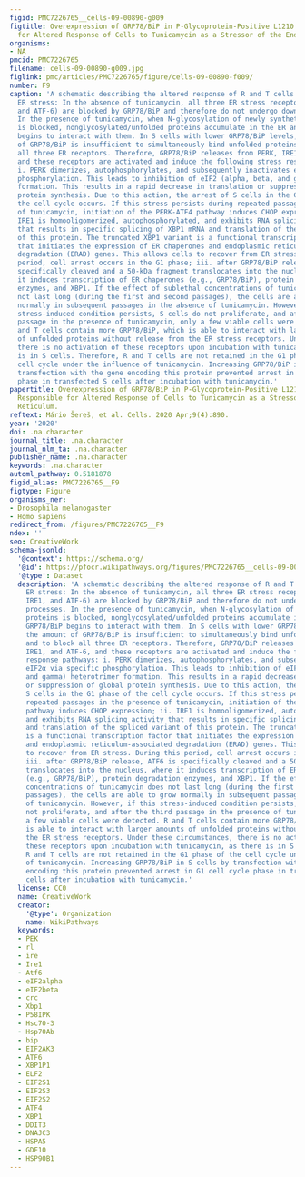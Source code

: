 ```yaml
---
figid: PMC7226765__cells-09-00890-g009
figtitle: Overexpression of GRP78/BiP in P-Glycoprotein-Positive L1210 Cells is Responsible
  for Altered Response of Cells to Tunicamycin as a Stressor of the Endoplasmic Reticulum
organisms:
- NA
pmcid: PMC7226765
filename: cells-09-00890-g009.jpg
figlink: pmc/articles/PMC7226765/figure/cells-09-00890-f009/
number: F9
caption: 'A schematic describing the altered response of R and T cells to tunicamycin-induced
  ER stress: In the absence of tunicamycin, all three ER stress receptors (PERK, IRE1,
  and ATF-6) are blocked by GRP78/BiP and therefore do not undergo downstream processes.
  In the presence of tunicamycin, when N-glycosylation of newly synthetized proteins
  is blocked, nonglycosylated/unfolded proteins accumulate in the ER and GRP78/BiP
  begins to interact with them. In S cells with lower GRP78/BiP levels, the amount
  of GRP78/BiP is insufficient to simultaneously bind unfolded proteins and to block
  all three ER receptors. Therefore, GRP78/BiP releases from PERK, IRE1, and ATF-6,
  and these receptors are activated and induce the following stress response pathways:
  i. PERK dimerizes, autophosphorylates, and subsequently inactivates eIF2α via specific
  phosphorylation. This leads to inhibition of eIF2 (alpha, beta, and gamma) heterotrimer
  formation. This results in a rapid decrease in translation or suppression of global
  protein synthesis. Due to this action, the arrest of S cells in the G1 phase of
  the cell cycle occurs. If this stress persists during repeated passages in the presence
  of tunicamycin, initiation of the PERK-ATF4 pathway induces CHOP expression; ii.
  IRE1 is homooligomerized, autophosphorylated, and exhibits RNA splicing activity
  that results in specific splicing of XBP1 mRNA and translation of the spliced variant
  of this protein. The truncated XBP1 variant is a functional transcription factor
  that initiates the expression of ER chaperones and endoplasmic reticulum-associated
  degradation (ERAD) genes. This allows cells to recover from ER stress. During this
  period, cell arrest occurs in the G1 phase; iii. after GRP78/BiP release, ATF6 is
  specifically cleaved and a 50-kDa fragment translocates into the nucleus, where
  it induces transcription of ER chaperones (e.g., GRP78/BiP), protein degradation
  enzymes, and XBP1. If the effect of sublethal concentrations of tunicamycin does
  not last long (during the first and second passages), the cells are able to grow
  normally in subsequent passages in the absence of tunicamycin. However, if this
  stress-induced condition persists, S cells do not proliferate, and after the third
  passage in the presence of tunicamycin, only a few viable cells were detected. R
  and T cells contain more GRP78/BiP, which is able to interact with larger amounts
  of unfolded proteins without release from the ER stress receptors. Under these circumstances,
  there is no activation of these receptors upon incubation with tunicamycin, as there
  is in S cells. Therefore, R and T cells are not retained in the G1 phase of the
  cell cycle under the influence of tunicamycin. Increasing GRP78/BiP in S cells by
  transfection with the gene encoding this protein prevented arrest in G1 cell cycle
  phase in transfected S cells after incubation with tunicamycin.'
papertitle: Overexpression of GRP78/BiP in P-Glycoprotein-Positive L1210 Cells is
  Responsible for Altered Response of Cells to Tunicamycin as a Stressor of the Endoplasmic
  Reticulum.
reftext: Mário Šereš, et al. Cells. 2020 Apr;9(4):890.
year: '2020'
doi: .na.character
journal_title: .na.character
journal_nlm_ta: .na.character
publisher_name: .na.character
keywords: .na.character
automl_pathway: 0.5181878
figid_alias: PMC7226765__F9
figtype: Figure
organisms_ner:
- Drosophila melanogaster
- Homo sapiens
redirect_from: /figures/PMC7226765__F9
ndex: ''
seo: CreativeWork
schema-jsonld:
  '@context': https://schema.org/
  '@id': https://pfocr.wikipathways.org/figures/PMC7226765__cells-09-00890-g009.html
  '@type': Dataset
  description: 'A schematic describing the altered response of R and T cells to tunicamycin-induced
    ER stress: In the absence of tunicamycin, all three ER stress receptors (PERK,
    IRE1, and ATF-6) are blocked by GRP78/BiP and therefore do not undergo downstream
    processes. In the presence of tunicamycin, when N-glycosylation of newly synthetized
    proteins is blocked, nonglycosylated/unfolded proteins accumulate in the ER and
    GRP78/BiP begins to interact with them. In S cells with lower GRP78/BiP levels,
    the amount of GRP78/BiP is insufficient to simultaneously bind unfolded proteins
    and to block all three ER receptors. Therefore, GRP78/BiP releases from PERK,
    IRE1, and ATF-6, and these receptors are activated and induce the following stress
    response pathways: i. PERK dimerizes, autophosphorylates, and subsequently inactivates
    eIF2α via specific phosphorylation. This leads to inhibition of eIF2 (alpha, beta,
    and gamma) heterotrimer formation. This results in a rapid decrease in translation
    or suppression of global protein synthesis. Due to this action, the arrest of
    S cells in the G1 phase of the cell cycle occurs. If this stress persists during
    repeated passages in the presence of tunicamycin, initiation of the PERK-ATF4
    pathway induces CHOP expression; ii. IRE1 is homooligomerized, autophosphorylated,
    and exhibits RNA splicing activity that results in specific splicing of XBP1 mRNA
    and translation of the spliced variant of this protein. The truncated XBP1 variant
    is a functional transcription factor that initiates the expression of ER chaperones
    and endoplasmic reticulum-associated degradation (ERAD) genes. This allows cells
    to recover from ER stress. During this period, cell arrest occurs in the G1 phase;
    iii. after GRP78/BiP release, ATF6 is specifically cleaved and a 50-kDa fragment
    translocates into the nucleus, where it induces transcription of ER chaperones
    (e.g., GRP78/BiP), protein degradation enzymes, and XBP1. If the effect of sublethal
    concentrations of tunicamycin does not last long (during the first and second
    passages), the cells are able to grow normally in subsequent passages in the absence
    of tunicamycin. However, if this stress-induced condition persists, S cells do
    not proliferate, and after the third passage in the presence of tunicamycin, only
    a few viable cells were detected. R and T cells contain more GRP78/BiP, which
    is able to interact with larger amounts of unfolded proteins without release from
    the ER stress receptors. Under these circumstances, there is no activation of
    these receptors upon incubation with tunicamycin, as there is in S cells. Therefore,
    R and T cells are not retained in the G1 phase of the cell cycle under the influence
    of tunicamycin. Increasing GRP78/BiP in S cells by transfection with the gene
    encoding this protein prevented arrest in G1 cell cycle phase in transfected S
    cells after incubation with tunicamycin.'
  license: CC0
  name: CreativeWork
  creator:
    '@type': Organization
    name: WikiPathways
  keywords:
  - PEK
  - rl
  - ire
  - Ire1
  - Atf6
  - eIF2alpha
  - eIF2beta
  - crc
  - Xbp1
  - P58IPK
  - Hsc70-3
  - Hsp70Ab
  - bip
  - EIF2AK3
  - ATF6
  - XBP1P1
  - ELF2
  - EIF2S1
  - EIF2S3
  - EIF2S2
  - ATF4
  - XBP1
  - DDIT3
  - DNAJC3
  - HSPA5
  - GDF10
  - HSP90B1
---
```

